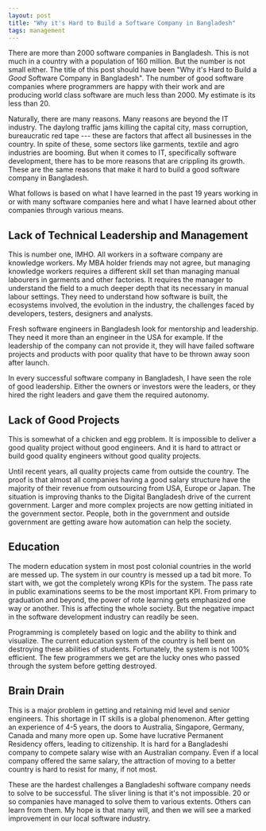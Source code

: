 ```yaml
---
layout: post
title: "Why it's Hard to Build a Software Company in Bangladesh"
tags: management
---
```


There are more than 2000 software companies in Bangladesh. This is not much in a country with a population of 160 million. But the number is not small either. The title of this post should have been "Why it's Hard to Build a _Good_ Software Company in Bangladesh". The number of good software companies where programmers are happy with their work and are producing world class software are much less than 2000. My estimate is its less than 20.

Naturally, there are many reasons. Many reasons are beyond the IT industry. The daylong traffic jams killing the capital city, mass corruption, bureaucratic red tape --- these are factors that affect all businesses in the country. In spite of these, some sectors like garments, textile and agro industries are booming. But when it comes to IT, specifically software development, there has to be more reasons that are crippling its growth. These are the same reasons that make it hard to build a good software company in Bangladesh.

What follows is based on what I have learned in the past 19 years working in or with many software companies here and what I have learned about other companies through various means.

## Lack of Technical Leadership and Management

This is number one, IMHO. All workers in a software company are knowledge workers. My MBA holder friends may not agree, but managing knowledge workers requires a different skill set than managing manual labourers in garments and other factories. It requires the manager to understand the field to a much deeper depth that its necessary in manual labour settings. They need to understand how software is built, the ecosystems involved, the evolution in the industry, the challenges faced by developers, testers, designers and analysts.

Fresh software engineers in Bangladesh look for mentorship and leadership. They need it more than an engineer in the USA for example. If the leadership of the company can not provide it, they will have failed software projects and products with poor quality that have to be thrown away soon after launch.

In every successful software company in Bangladesh, I have seen the role of good leadership. Either the owners or investors were the leaders, or they hired the right leaders and gave them the required autonomy.

## Lack of Good Projects

This is somewhat of a chicken and egg problem. It is impossible to deliver a good quality project without good engineers. And it is hard to attract or build good quality engineers without good quality projects.

Until recent years, all quality projects came from outside the country. The proof is that almost all companies having a good salary structure have the majority of their revenue from outsourcing from USA, Europe or Japan. The situation is improving thanks to the Digital Bangladesh drive of the current government. Larger and more complex projects are now getting initiated in the government sector. People, both in the government and outside government are getting aware how automation can help the society.

## Education

The modern education system in most post colonial countries in the world are messed up. The system in our country is messed up a tad bit more. To start with, we got the completely wrong KPIs for the system. The pass rate in public examinations seems to be the most important KPI. From primary to graduation and beyond, the power of rote learning gets emphasized one way or another. This is affecting the whole society. But the negative impact in the software development industry can readily be seen.

Programming is completely based on logic and the ability to think and visualize. The current education system of the country is hell bent on destroying these abilities of students. Fortunately, the system is not 100% efficient. The few programmers we get are the lucky ones who passed through the system before getting destroyed.

## Brain Drain

This is a major problem in getting and retaining mid level and senior engineers. This shortage in IT skills is a global phenomenon. After getting an experience of 4-5 years, the doors to Australia, Singapore, Germany, Canada and many more open up. Some have lucrative Permanent Residency offers, leading to citizenship. It is hard for a Bangladeshi company to compete salary wise with an Australian company. Even if a local company offered the same salary, the attraction of moving to a  better country is hard to resist for many, if not most.

These are the hardest challenges a Bangladeshi software company needs to solve to be successful. The sliver lining is that it's not impossible. 20 or so companies have managed to solve them to various extents. Others can learn from them. My hope is that many will, and then we will see a marked improvement in our local software industry.




